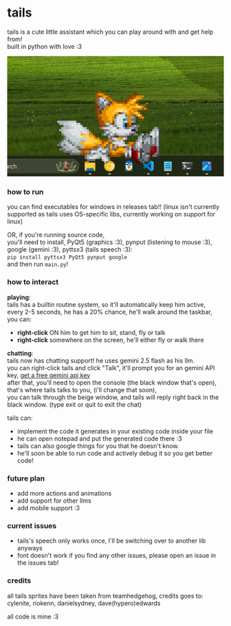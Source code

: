  # tails 

tails is a cute little assistant which you can play around with and get help from!  
built in python with love :3  

![tails on my taskbar](extras/demo.png)  

### how to run  
you can find executables for windows in releases tab!!  (linux isn't currently supported as tails uses OS-specific libs, currently working on support for linux)
  
OR, if you're running source code,  
you'll need to install, PyQt5 (graphics :3), pynput (listening to mouse :3), google (gemini :3), pyttsx3 (tails speech :3):  
`pip install pyttsx3 PyQt5 pynput google`  
and then run `main.py`!  
    
### how to interact  
**playing**:  
tails has a builtin routine system, so it'll automatically keep him active,  
every 2-5 seconds, he has a 20% chance, he'll walk around the taskbar,  
you can:  
- **right-click** ON him to get him to sit, stand, fly or talk
- **right-click** somewhere on the screen, he'll either fly or walk there

**chatting**:  
tails now has chatting support! he uses gemini 2.5 flash as his llm.  
you can right-click tails and click "Talk", it'll prompt you for an gemini API key, [get a free gemini api key](https://aistudio.google.com/apikey)  
after that, you'll need to open the console (the black window that's open), that's where tails talks to you, (i'll change that soon),  
you can talk through the beige window, and tails will reply right back in the black window.  (type exit or quit to exit the chat)

tails can:  
- implement the code it generates in your existing code inside your file  
- he can open notepad and put the generated code there :3  
- tails can also google things for you that he doesn't know.  
- he'll soon be able to run code and actively debug it so you get better code!

### future plan
- add more actions and animations
- add support for other llms
- add mobile support :3

### current issues
- tails's speech only works once, I'll be switching over to another lib anyways
- font doesn't work
if you find any other issues, please open an issue in the issues tab!

### credits
all tails sprites have been taken from teamhedgehog,
credits goes to: cylenite, riokenn, danielsydney, dave(hypero)edwards

all code is mine :3
